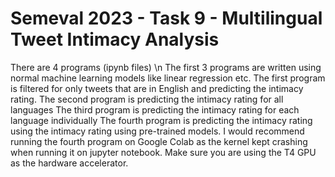 # Semeval 2023 - Task 9 - Multilingual Tweet Intimacy Analysis


There are 4 programs (ipynb files) \n
The first 3 programs are written using normal machine learning models like linear regression etc.
The first program is filtered for only tweets that are in English and predicting the intimacy rating.
The second program is predicting the intimacy rating for all languages
The third program is predicting the intimacy rating for each language individually
The fourth program is predicting the intimacy rating using the intimacy rating using pre-trained models. I would recommend running the fourth program on Google Colab as the kernel kept crashing when running it on jupyter notebook. Make sure you are using the T4 GPU as the hardware accelerator.
